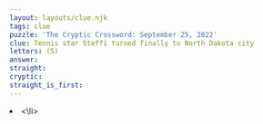 ```yaml
---
layout: layouts/clue.njk
tags: clue
puzzle: 'The Cryptic Crossword: September 25, 2022'
clue: Tennis star Steffi turned finally to North Dakota city
letters: (5)
answer:
straight:
cryptic:
straight_is_first:
---
```

<li><\li>